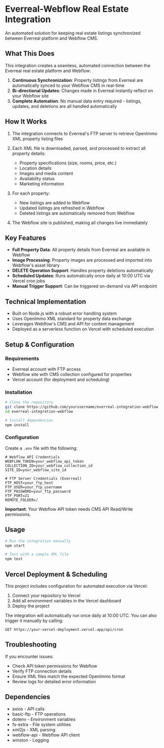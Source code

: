 # Everreal-Webflow Real Estate Integration

An automated solution for keeping real estate listings synchronized between Everreal platform and Webflow CMS.

## What This Does

This integration creates a seamless, automated connection between the Everreal real estate platform and Webflow:

1. **Continuous Synchronization**: Property listings from Everreal are automatically synced to your Webflow CMS in real-time
2. **Bi-directional Updates**: Changes made in Everreal instantly reflect on your Webflow site
3. **Complete Automation**: No manual data entry required - listings, updates, and deletions are all handled automatically

## How It Works

1. The integration connects to Everreal's FTP server to retrieve OpenImmo XML property listing files
2. Each XML file is downloaded, parsed, and processed to extract all property details:
   - Property specifications (size, rooms, price, etc.)
   - Location details
   - Images and media content
   - Availability status
   - Marketing information
   
3. For each property:
   - New listings are added to Webflow
   - Updated listings are refreshed in Webflow
   - Deleted listings are automatically removed from Webflow
   
4. The Webflow site is published, making all changes live immediately

## Key Features

- **Full Property Data**: All property details from Everreal are available in Webflow
- **Image Processing**: Property images are processed and imported into Webflow's asset library
- **DELETE Operation Support**: Handles property deletions automatically
- **Scheduled Updates**: Runs automatically once daily at 10:00 UTC via Vercel cron jobs
- **Manual Trigger Support**: Can be triggered on-demand via API endpoint

## Technical Implementation

- Built on Node.js with a robust error handling system
- Uses OpenImmo XML standard for property data exchange
- Leverages Webflow's CMS and API for content management
- Deployed as a serverless function on Vercel with scheduled execution

## Setup & Configuration

### Requirements

- Everreal account with FTP access
- Webflow site with CMS collection configured for properties
- Vercel account (for deployment and scheduling)

### Installation

```bash
# Clone the repository
git clone https://github.com/yourusername/everreal-integration-webflow.git
cd everreal-integration-webflow

# Install dependencies
npm install
```

### Configuration

Create a `.env` file with the following:

```
# Webflow API Credentials
WEBFLOW_TOKEN=your_webflow_api_token
COLLECTION_ID=your_webflow_collection_id
SITE_ID=your_webflow_site_id

# FTP Server Credentials (Everreal)
FTP_HOST=your_ftp_host
FTP_USER=your_ftp_username
FTP_PASSWORD=your_ftp_password
FTP_PORT=21
REMOTE_FOLDER=/
```

**Important**: Your Webflow API token needs CMS API Read/Write permissions.

## Usage

```bash
# Run the integration manually
npm start

# Test with a sample XML file
npm test
```

## Vercel Deployment & Scheduling

This project includes configuration for automated execution via Vercel:

1. Connect your repository to Vercel
2. Add all environment variables in the Vercel dashboard
3. Deploy the project

The integration will automatically run once daily at 10:00 UTC. You can also trigger it manually by calling:

```
GET https://your-vercel-deployment.vercel.app/api/cron
```

## Troubleshooting

If you encounter issues:

- Check API token permissions for Webflow
- Verify FTP connection details
- Ensure XML files match the expected OpenImmo format
- Review logs for detailed error information

## Dependencies

- axios - API calls
- basic-ftp - FTP operations
- dotenv - Environment variables
- fs-extra - File system utilities
- xml2js - XML parsing
- webflow-api - Webflow API client
- winston - Logging